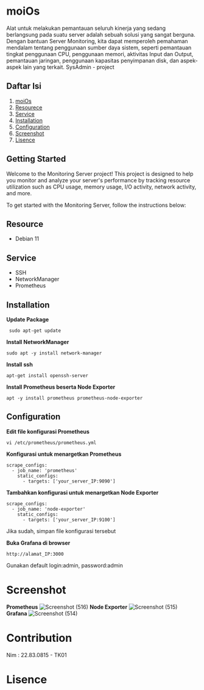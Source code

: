 # moiOs
Alat untuk melakukan pemantauan seluruh kinerja yang sedang berlangsung pada suatu server adalah sebuah solusi yang sangat berguna. Dengan bantuan Server Monitoring, kita dapat memperoleh pemahaman mendalam tentang penggunaan sumber daya sistem, seperti pemantauan tingkat penggunaan CPU, penggunaan memori, aktivitas Input dan Output, pemantauan jaringan, penggunaan kapasitas penyimpanan disk, dan aspek-aspek lain yang terkait.
SysAdmin - project

## Daftar Isi
1. [moiOs](#moiOs)
2. [Resourece](#Resource)
4. [Service](#Service)
5. [Installation](#Installation)
6. [Configuration](#Configuration)
7. [Screenshot](#Screenshot)
8. [Lisence](#Lisence)

## Getting Started

Welcome to the Monitoring Server project! This project is designed to help you monitor and analyze your server's performance by tracking resource utilization such as CPU usage, memory usage, I/O activity, network activity, and more.

To get started with the Monitoring Server, follow the instructions below:

## Resource
   - Debian 11

## Service
   - SSH
   - NetworkManager
   - Prometheus

## Installation
   **Update Package**
   ```shell
    sudo apt-get update
   ```

   **Install NetworkManager** 
   ```shell
   sudo apt -y install network-manager
   ```

   **Install ssh**
   ```shell
   apt-get install openssh-server
   ```

   **Install Prometheus beserta Node Exporter**
   ```shell
   apt -y install prometheus prometheus-node-exporter
   ```

   
## Configuration 
   **Edit file konfigurasi Prometheus**
   ```shell
   vi /etc/prometheus/prometheus.yml
   ```

   **Konfigurasi untuk menargetkan Prometheus**
   ```shell
   scrape_configs:
     - job_name: 'prometheus'
       static_configs:
         - targets: ['your_server_IP:9090']
   ```

   **Tambahkan konfigurasi untuk menargetkan Node Exporter**
   ```shell
   scrape_configs:
     - job_name: 'node-exporter'
       static_configs:
         - targets: ['your_server_IP:9100']
   ```
   Jika sudah, simpan file konfigurasi tersebut
   
   **Buka Grafana di browser**
   ```shell
   http://alamat_IP:3000
   ```
   Gunakan default login:admin, password:admin

# Screenshot
   **Prometheus**
![Screenshot (516)](https://github.com/zaiy0/moiOs/assets/90432809/0853c343-0353-471b-a02e-f5be3f116974)
   **Node Exporter**
![Screenshot (515)](https://github.com/zaiy0/moiOs/assets/90432809/fdc5098d-b3ff-40f2-a9a2-591700e75eef)
   **Grafana**
![Screenshot (514)](https://github.com/zaiy0/moiOs/assets/90432809/dd1a33b6-519a-4d97-ac70-69632b641cf8)


# Contribution
Nim    : 22.83.0815 - TK01
# Lisence
